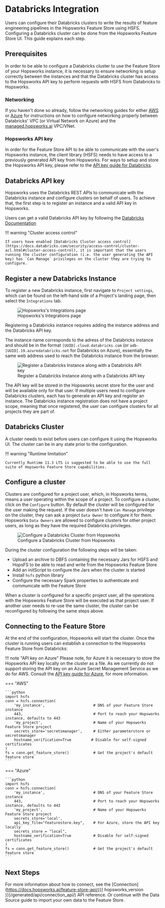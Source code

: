 # Databricks Integration

Users can configure their Databricks clusters to write the results of feature engineering pipelines in the Hopsworks Feature Store using HSFS.
Configuring a Databricks cluster can be done from the Hopsworks Feature Store UI. This guide explains each step.

## Prerequisites

In order to be able to configure a Databricks cluster to use the Feature Store of your Hopsworks instance, it is necessary to ensure networking is setup correctly between the instances and that the Databricks cluster has access to the Hopsworks API key to perform requests with HSFS from Databricks to Hopsworks.

### Networking

If you haven't done so already, follow the networking guides for either [AWS](networking.md#aws) or [Azure](networking.md#azure) for instructions on how to configure networking properly between Databricks' VPC (or Virtual Network on Azure) and the [managed.hopsworks.ai](https://managed.hopsworks.ai) VPC/VNet.

### Hopsworks API key

In order for the Feature Store API to be able to communicate with the user's Hopsworks instance, the client library (HSFS) needs to have access to a previously generated API key from Hopsworks. For ways to setup and store the Hopsworks API key, please refer to the [API key guide for Databricks](api_key.md).

## Databricks API key

Hopsworks uses the Databricks REST APIs to communicate with the Databricks instance and configure clusters on behalf of users.
To achieve that, the first step is to register an instance and a valid API key in Hopsworks.

Users can get a valid Databricks API key by following the [Databricks Documentation](https://docs.databricks.com/dev-tools/api/latest/authentication.html#generate-a-personal-access-token)

!!! warning "Cluster access control"

    If users have enabled [Databricks Cluster access control](https://docs.databricks.com/security/access-control/cluster-acl.html#cluster-access-control), it is important that the users running the cluster configuration (i.e. the user generating the API key) has `Can Manage` privileges on the cluster they are trying to configure.

## Register a new Databricks Instance

To register a new Databricks instance, first navigate to `Project settings`, which can be found on the left-hand side of a Project's landing page, then select the `Integrations` tab. 

<p align="center">
  <figure>
    <img src="../../../../assets/images/guides/integrations/databricks/databricks-integration.png" alt="Hopsworks's Integrations page">
    <figcaption>Hopsworks's Integrations page</figcaption>
  </figure>
</p>

Registering a Databricks instance requires adding the instance address and the Databricks API key.

The instance name corresponds to the adress of the Databricks instance and should be in the format `[UUID].cloud.databricks.com` (or `adb-[UUID].19.azuredatabricks.net` for Databricks on Azure), essentially the same web address used to reach the Databricks instance from the browser.

<p align="center">
  <figure>
    <img src="../../../../assets/images/guides/integrations/databricks/databricks-integration-popup.png" alt="Register a Databricks Instance along with a Databricks API key">
    <figcaption>Register a Databricks Instance along with a Databricks API key</figcaption>
  </figure>
</p>

The API key will be stored in the Hopsworks secret store for the user and will be available only for that user.  If multiple users need to configure Databricks clusters, each has to generate an API key and register an instance. The Databricks instance registration does not have a project scope, meaning that once registered, the user can configure clusters for all projects they are part of.

## Databricks Cluster

A cluster needs to exist before users can configure it using the Hopsworks UI. The cluster can be in any state prior to the configuration.

!!! warning "Runtime limitation"

    Currently Runtime 11.3 LTS is suggested to be able to use the full suite of Hopsworks Feature Store capabilities.

## Configure a cluster

Clusters are configured for a project user, which, in Hopsworks terms, means a user operating within the scope of a project.
To configure a cluster, click on the `Configure` button. By default the cluster will be configured for the user making the request. If the user doesn't have `Can Manage` privilege on the cluster, they can ask a project `Data Owner` to configure it for them. Hopsworks `Data Owners` are allowed to configure clusters for other project users, as long as they have the required Databricks privileges.

<p align="center">
  <figure>
    <img src="../../../../assets/images/guides/integrations/databricks/databricks-integration-cluster.png" alt="Configure a Databricks Cluster from Hopsworks">
    <figcaption>Configure a Databricks Cluster from Hopsworks</figcaption>
  </figure>
</p>

During the cluster configuration the following steps will be taken:

- Upload an archive to DBFS containing the necessary Jars for HSFS and HopsFS to be able to read and write from the Hopsworks Feature Store
- Add an initScript to configure the Jars when the cluster is started
- Install `hsfs` python library
- Configure the necessary Spark properties to authenticate and communicate with the Feature Store

When a cluster is configured for a specific project user, all the operations with the Hopsworks Feature Store will be executed as that project user. If another user needs to re-use the same cluster, the cluster can be reconfigured by following the same steps above.

## Connecting to the Feature Store

At the end of the configuration, Hopsworks will start the cluster.
Once the cluster is running users can establish a connection to the Hopsworks Feature Store from Databricks:

!!! note "API key on Azure"
    Please note, for Azure it is necessary to store the Hopsworks API key locally on the cluster as a file. As we currently do not support storing the API key on an Azure Secret Management Service as we do for AWS. Consult the [API key guide for Azure](api_key.md#azure), for more information.

=== "AWS"

    ```python
    import hsfs
    conn = hsfs.connection(
        'my_instance',                      # DNS of your Feature Store instance
        443,                                # Port to reach your Hopsworks instance, defaults to 443
        'my_project',                       # Name of your Hopsworks Feature Store project
        secrets_store='secretsmanager',     # Either parameterstore or secretsmanager
        hostname_verification=True         # Disable for self-signed certificates
    )
    fs = conn.get_feature_store()           # Get the project's default feature store
    ```

=== "Azure"

    ```python
    import hsfs
    conn = hsfs.connection(
        'my_instance',                      # DNS of your Feature Store instance
        443,                                # Port to reach your Hopsworks instance, defaults to 443
        'my_project',                       # Name of your Hopsworks Feature Store project
        secrets_store='local',
        api_key_file="featurestore.key",    # For Azure, store the API key locally
        secrets_store = "local",
        hostname_verification=True          # Disable for self-signed certificates
    )
    fs = conn.get_feature_store()           # Get the project's default feature store
    ```

## Next Steps

For more information about how to connect, see the [Connection](https://docs.hopsworks.ai/feature-store-api/{{{ hopsworks_version }}}/generated/api/connection_api/) API reference. Or continue with the Data Source guide to import your own data to the Feature Store.
